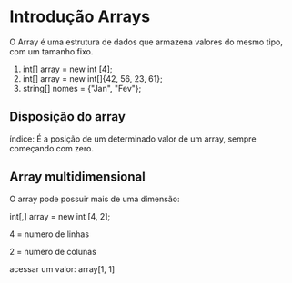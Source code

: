 # Introdução Arrays



O Array é uma estrutura de dados que armazena valores do mesmo tipo, com um tamanho fixo.

1. int[] array = new int [4];
2. int[] array = new int[]{42, 56, 23, 61};
3.  string[] nomes = {"Jan", "Fev"};

## Disposição do array

índice: É a posição de um determinado valor de um array, sempre começando com zero.

## Array multidimensional

O array pode possuir mais de uma dimensão:

int[,] array = new int [4, 2];

4 = numero de linhas

2 = numero de colunas

acessar um valor: array[1, 1]

